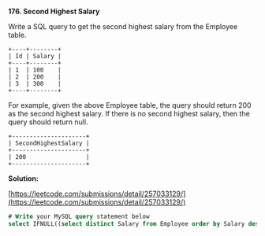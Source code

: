 **176. Second Highest Salary**

Write a SQL query to get the second highest salary from the Employee table.

```
+----+--------+
| Id | Salary |
+----+--------+
| 1  | 100    |
| 2  | 200    |
| 3  | 300    |
+----+--------+
```
For example, given the above Employee table, the query should return 200 as the second highest salary. If there is no second highest salary, then the query should return null.

```
+---------------------+
| SecondHighestSalary |
+---------------------+
| 200                 |
+---------------------+
```


**Solution:**

[https://leetcode.com/submissions/detail/257033129/](https://leetcode.com/submissions/detail/257033129/)
```SQL
# Write your MySQL query statement below
select IFNULL((select distinct Salary from Employee order by Salary desc limit 1 offset 1), null) as SecondHighestSalary;
```